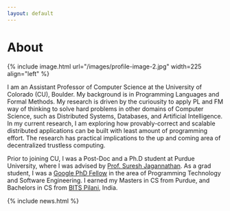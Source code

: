 ```yaml
---
layout: default
---
```


<h1>About</h1>

{% include image.html url="/images/profile-image-2.jpg" width=225 align="left" %}

I am an Assistant Professor of Computer Science at the University of
Colorado (CU), Boulder. My background is in Programming Languages and
Formal Methods. My research is driven by the curiousity to apply PL
and FM way of thinking to solve hard problems in other domains of
Computer Science, such as Distributed Systems, Databases, and
Artificial Intelligence. In my current research, I am exploring how
provably-correct and scalable distributed applications can be built
with least amount of programming effort. The research has practical
implications to the up and coming area of decentralized trustless
computing.

Prior to joining CU, I was a Post-Doc and a Ph.D student at Purdue
University, where I was advised by [Prof. Suresh
Jagannathan](https://www.cs.purdue.edu/homes/suresh).  As a grad
student, I was a [Google PhD
Fellow](https://research.googleblog.com/2018/04/announcing-2018-google-phd-fellows-for.html)
in the area of Programming Technology and Software Engineering. I
earned my Masters in CS from Purdue, and Bachelors in CS from [BITS
Pilani](https://www.bits-pilani.ac.in), India.

<!-- 
<span class="highlight">I am actively recruiting Ph.D students</span>.
If you considering a PhD in Programming Languages and Verification,
you should definitely apply to CU! We have a great
[PLV](https://plv.colorado.edu) group with [diverse research
interests](https://www.youtube.com/watch?v=qAUpUujljWY), and a
[beautiful
campus](https://www.colorado.edu/virtualvisit/boulder-campus) in the
midst of [the best
city](https://realestate.usnews.com/places/colorado/boulder?utm_source=usn_tw)
to live in the US! -->



{% include news.html %}
